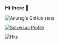 ### Hi there 👋



<!-- <img src="https://img.shields.io/badge/Kotlin-#7F52FF?style=for-the-badge&logo=Kotlin&logoColor=white"> -->
![Anurag's GitHub stats](https://github-readme-stats-sigma-five.vercel.app/api?username=gogoadl&count_private=true&show_icons=true&theme=radical)

[![Solved.ac Profile](http://mazassumnida.wtf/api/v2/generate_badge?boj=gogoadl)](https://solved.ac/gogoadl/)

[![Hits](https://hits.seeyoufarm.com/api/count/incr/badge.svg?url=https%3A%2F%2Fgithub.com%2Fgogoadl%2Fhit-counter&count_bg=%2379C83D&title_bg=%23A4A4A4&icon=github.svg&icon_color=%23E7E7E7&title=visitor&edge_flat=false)](https://hits.seeyoufarm.com)

